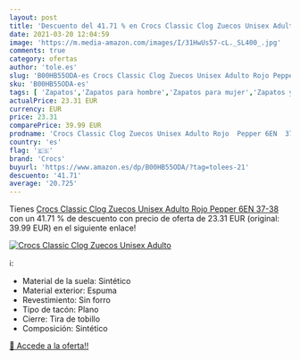 ```yaml
---
layout: post
title: 'Descuento del 41.71 % en Crocs Classic Clog Zuecos Unisex Adulto '
date: 2021-03-20 12:04:59
image: 'https://m.media-amazon.com/images/I/31HwUs57-cL._SL400_.jpg'
comments: true
category: ofertas
author: 'tole.es'
slug: 'B00HB55ODA-es Crocs Classic Clog Zuecos Unisex Adulto Rojo Pepper 6EN 37-38'
sku: 'B00HB55ODA-es'
tags: [ 'Zapatos','Zapatos para hombre','Zapatos para mujer','Zapatos y complementos','Zuecos y mules de mujer','Zuecos y mules para hombre','crocs','zuecos', ]
actualPrice: 23.31 EUR
currency: EUR
price: 23.31
comparePrice: 39.99 EUR
prodname: 'Crocs Classic Clog Zuecos Unisex Adulto Rojo  Pepper 6EN  37-38'
country: 'es'
flag: '🇪🇸'
brand: 'Crocs'
buyurl: 'https://www.amazon.es/dp/B00HB55ODA/?tag=tolees-21'
descuento: '41.71'
average: '20.725'
---
```


Tienes [Crocs Classic Clog Zuecos Unisex Adulto Rojo  Pepper 6EN  37-38](https://www.amazon.es/dp/B00HB55ODA/?tag=tolees-21) con un 41.71 % de descuento con precio de oferta de 23.31 EUR (original: 39.99 EUR) en el siguiente enlace!

[![Crocs Classic Clog Zuecos Unisex Adulto ](https://m.media-amazon.com/images/I/31HwUs57-cL._SL400_.jpg)](https://www.amazon.es/dp/B00HB55ODA/?tag=tolees-21)

ℹ️:

- Material de la suela: Sintético
- Material exterior: Espuma
- Revestimiento: Sin forro
- Tipo de tacón: Plano
- Cierre: Tira de tobillo
- Composición: Sintético

[🛒 Accede a la oferta!!](https://www.amazon.es/dp/B00HB55ODA/?tag=tolees-21)
